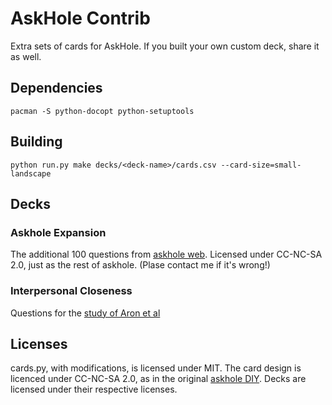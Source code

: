 # AskHole Contrib
Extra sets of cards for AskHole. If you built your own custom deck, share it as well.

## Dependencies
```
pacman -S python-docopt python-setuptools
```

## Building
```
python run.py make decks/<deck-name>/cards.csv --card-size=small-landscape
```

## Decks
### Askhole Expansion
The additional 100 questions from [askhole web](https://github.com/rothos/askhole-web).
Licensed under CC-NC-SA 2.0, just as the rest of askhole. (Plase contact me if it's wrong!)

### Interpersonal Closeness
Questions for the [study of Aron et al](https://journals.sagepub.com/doi/pdf/10.1177/0146167297234003)

## Licenses
cards.py, with modifications, is licensed under MIT.
The card design is licenced under CC-NC-SA 2.0, as in the original [askhole DIY](https://github.com/rothos/askhole-diy/blob/master/diy_askhole.pdf).
Decks are licensed under their respective licenses.

